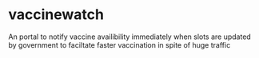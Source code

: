 # vaccinewatch
An portal to notify vaccine availibility immediately when slots are updated by government to faciltate faster vaccination in spite of huge traffic
